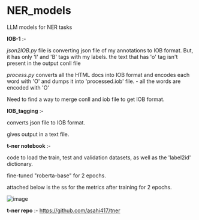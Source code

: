 # NER_models
LLM models for NER tasks

**IOB-1** :-

_json2IOB.py_ file is converting json file of my annotations to IOB format. But, it has only 'I' and 'B' tags with my labels. the text that has 'o' tag isn't present in the output conll file

_process.py_ converts all the HTML docs into IOB format and encodes each word with 'O' and dumps it into 'processed.iob' file. - all the words are encoded with 'O'

Need to find a way to merge conll and iob file to get IOB format. 

**IOB_tagging** :- 

converts json file to IOB format. 

gives output in a text file. 

**t-ner notebook** :-

code to load the train, test and validation datasets, as well as the 'label2id' dictionary.

fine-tuned "roberta-base" for 2 epochs. 

attached below is the ss for the metrics after training for 2 epochs.


![image](https://github.com/user-attachments/assets/ff57c5e4-242b-4c50-896f-49b961e20f8a)




**t-ner repo** :- https://github.com/asahi417/tner
